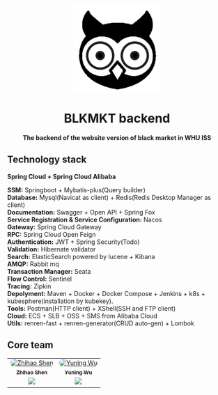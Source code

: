 <p align="center">
  <img src="./resources/assets/icon.png"/ Height=200 Width=200>
</p>

<h1 align="center">BLKMKT backend</h1>

<p align="center"><B>The backend of the website version of black market in WHU ISS</B></p>

## Technology stack

**Spring Cloud + Spring Cloud Alibaba**

**SSM:** Springboot + Mybatis-plus(Query builder) </br>
**Database:** Mysql(Navicat as client) + Redis(Redis Desktop Manager as client) </br>
**Documentation:** Swagger + Open API + Spring Fox </br>
**Service Registration & Service Configuration:** Nacos </br>
**Gateway:** Spring Cloud Gateway </br>
**RPC:** Spring Cloud Open Feign </br>
**Authentication:**  JWT + Spring Security(Todo) </br>
**Validation:** Hibernate validator </br>
**Search:** ElasticSearch powered by lucene + Kibana </br>
**AMQP:** Rabbit mq </br>
**Transaction Manager:** Seata </br>
**Flow Control:** Sentinel </br>
**Tracing:** Zipkin </br>
**Depolyment:** Maven + Docker + Docker Compose + Jenkins + k8s + kubesphere(installation by kubekey). </br>
**Tools:** Postman(HTTP client) + XShell(SSH and FTP client) </br>
**Cloud:** ECS + SLB + OSS + SMS from Alibaba Cloud </br>
**Utils:** renren-fast + renren-generator(CRUD auto-gen) + Lombok </br>



## Core team

<table>
    <tr>
       <td align="center">
            <a href="https://twitter.com/shzh74"
                ><img
                    src="https://github.com/Sh-Zh-7.png?size=100"
                    width="100"
                    style="margin-bottom: -4px; border-radius: 8px;"
                    alt="Zhihao Shen"
                /><br /><sub><b>Zhihao Shen</b></sub></a
            >
            <div style="margin-top: 4px">
                <a href="https://github.com/Sh-Zh-7" title="Github"
                    ><img
                        width="16"
                        src="https://image.flaticon.com/icons/svg/2111/2111425.svg"
                /></a>
            </div>
        </td>
        <td align="center">
            <a href="https://github.com/jerrywyn"
                ><img
                    src="https://github.com/jerrywyn.png?size=100"
                    width="100"
                    style="margin-bottom: -4px; border-radius: 8px;"
                    alt="Yuning Wu"
                /><br /><sub><b>Yuning Wu</b></sub></a
            >
            <div style="margin-top: 4px">
                <a href="https://github.com/jerrywyn" title="Github"
                    ><img
                        width="16"
                        src="https://image.flaticon.com/icons/svg/2111/2111425.svg"
                /></a>
            </div>
        </td>
    </tr>
</table>
